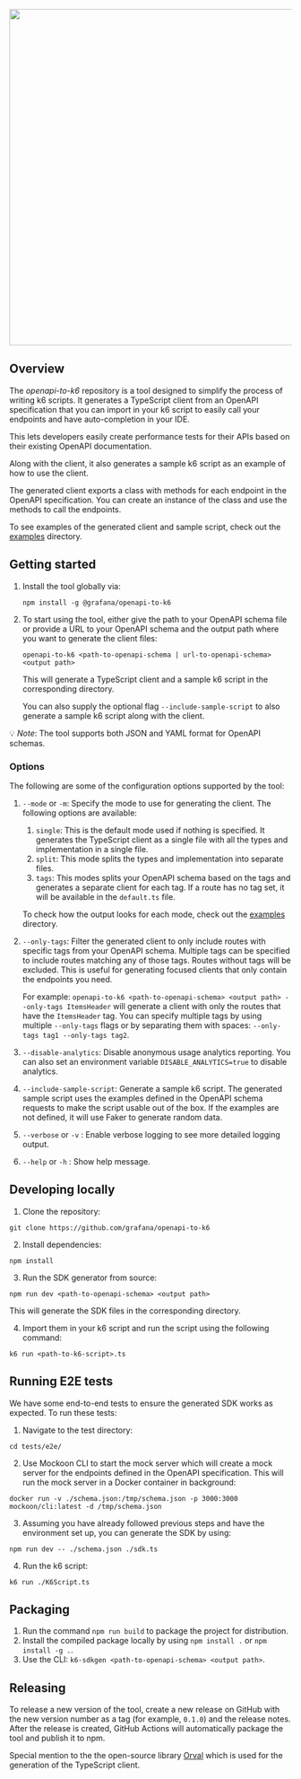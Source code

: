 <div align="center">

  <img
    src="https://raw.githubusercontent.com/grafana/openapi-to-k6/main/images/openapi-to-k6.png"
    width="600"
    style="pointer-events: none;" />
  <br />
</div>

## Overview

The _openapi-to-k6_ repository is a tool designed to simplify the process of writing k6 scripts.
It generates a TypeScript client from an OpenAPI specification that you can import in your k6 script to
easily call your endpoints and have auto-completion in your IDE.

This lets developers easily create performance tests for their APIs based on their existing
OpenAPI documentation.

Along with the client, it also generates a sample k6 script as an example of how to use the client.

The generated client exports a class with methods for each endpoint in the OpenAPI specification. You can create
an instance of the class and use the methods to call the endpoints.

To see examples of the generated client and sample script, check out the [examples](./examples) directory.

## Getting started

1. Install the tool globally via:

    ```shell
    npm install -g @grafana/openapi-to-k6
    ```

2. To start using the tool, either give the path to your OpenAPI schema file or provide a URL to your OpenAPI schema and the output path where you want to generate the client files:

    ```shell
    openapi-to-k6 <path-to-openapi-schema | url-to-openapi-schema> <output path>
    ```

    This will generate a TypeScript client and a sample k6 script in the corresponding directory.

    You can also supply the optional flag `--include-sample-script` to also generate a sample k6 script
    along with the client.

💡 _Note_: The tool supports both JSON and YAML format for OpenAPI schemas.

### Options

The following are some of the configuration options supported by the tool:

1. `--mode` or `-m`: Specify the mode to use for generating the client. The following options are available:
   1. `single`: This is the default mode used if nothing is specified. It generates the TypeScript client as a single file with all the types and implementation in a single file.
   2. `split`: This mode splits the types and implementation into separate files.
   3. `tags`: This modes splits your OpenAPI schema based on the tags and generates a separate client for each tag. If a route has no tag set, it will be available in the `default.ts` file.

   To check how the output looks for each mode, check out the [examples](./examples) directory.

2. `--only-tags`: Filter the generated client to only include routes with specific tags from your OpenAPI schema. Multiple tags can be specified to include routes matching any of those tags. Routes without tags will be excluded. This is useful for generating focused clients that only contain the endpoints you need.

   For example: `openapi-to-k6 <path-to-openapi-schema> <output path> --only-tags ItemsHeader` will generate a client with only the routes that have the `ItemsHeader` tag. You can specify multiple tags by using multiple `--only-tags` flags or by separating them with spaces: `--only-tags tag1 --only-tags tag2`.

3. `--disable-analytics`: Disable anonymous usage analytics reporting. You can also set an environment variable `DISABLE_ANALYTICS=true` to disable analytics.
4. `--include-sample-script`: Generate a sample k6 script. The generated sample script uses the examples defined in the OpenAPI schema requests to make the script usable out of the box. If the examples are not defined, it will use Faker to generate random data.
5. `--verbose` or `-v` : Enable verbose logging to see more detailed logging output.
6. `--help` or `-h` : Show help message.

## Developing locally

1. Clone the repository:

```shell
git clone https://github.com/grafana/openapi-to-k6
```

2. Install dependencies:

```shell
npm install
```

3. Run the SDK generator from source:

```shell
npm run dev <path-to-openapi-schema> <output path>
```

This will generate the SDK files in the corresponding directory.

4. Import them in your k6 script and run the script using the following command:

```shell
k6 run <path-to-k6-script>.ts
```

## Running E2E tests

We have some end-to-end tests to ensure the generated SDK works as expected. To run these tests:

1. Navigate to the test directory:

```shell
cd tests/e2e/
```

2. Use Mockoon CLI to start the mock server which will create a mock server for the endpoints defined in the OpenAPI specification.
This will run the mock server in a Docker container in background:

```shell
docker run -v ./schema.json:/tmp/schema.json -p 3000:3000 mockoon/cli:latest -d /tmp/schema.json
```

3. Assuming you have already followed previous steps and have the environment set up, you can generate the SDK by using:

```shell
npm run dev -- ./schema.json ./sdk.ts
```

4. Run the k6 script:

```shell
k6 run ./K6Script.ts
```

## Packaging

1. Run the command `npm run build` to package the project for distribution.
2. Install the compiled package locally by using `npm install .` or `npm install -g .`.
3. Use the CLI: `k6-sdkgen <path-to-openapi-schema> <output path>`.

## Releasing

To release a new version of the tool, create a new release on GitHub with the new version number as a tag (for example, `0.1.0`) and the release notes. After the release is created, GitHub Actions will automatically package the tool and publish it to npm.

Special mention to the the open-source library [Orval](https://orval.dev/) which is used for the generation of the TypeScript client.

